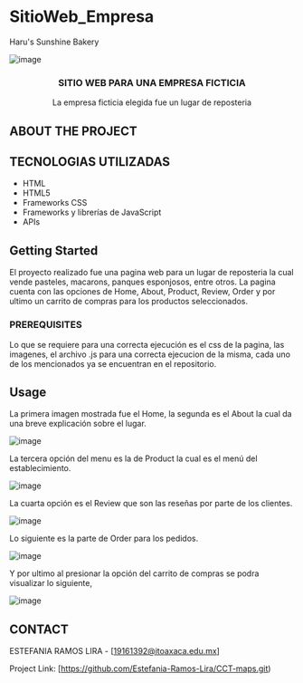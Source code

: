 # SitioWeb_Empresa
Haru's Sunshine Bakery

![image](https://user-images.githubusercontent.com/45303945/232258912-82b47b3b-4dc5-4967-a1c2-549c51c4aca5.png)
<br />
<h3 align="center">SITIO WEB PARA UNA EMPRESA FICTICIA </h3>

  <p align="center">
    La empresa ficticia elegida fue un lugar de reposteria
   
  </p>
</div>


## ABOUT THE PROJECT

## TECNOLOGIAS UTILIZADAS

* HTML
* HTML5
* Frameworks CSS
* Frameworks y librerías de JavaScript
* APIs


<!-- GETTING STARTED -->
## Getting Started
El proyecto realizado fue una pagina web para un lugar de reposteria la cual vende pasteles, macarons, panques esponjosos, entre otros.
La pagina cuenta con las opciones de Home, About, Product, Review, Order y por ultimo un carrito de compras para los productos seleccionados.

### PREREQUISITES

Lo que se requiere para una correcta ejecución es el css de la pagina, las imagenes, el archivo .js para una correcta ejecucion de la misma, cada uno de los mencionados ya se encuentran en el repositorio.

<!-- USAGE EXAMPLES -->
## Usage
La primera imagen mostrada fue el Home, la segunda es el About la cual da una breve explicación sobre el lugar.

![image](https://user-images.githubusercontent.com/45303945/232259119-b67c71fd-abaa-49fb-8e4e-22a046dae1e1.png)


La tercera opción del menu es la de Product la cual es el menú del establecimiento.

![image](https://user-images.githubusercontent.com/45303945/232259165-3b5db9d3-fd84-462a-b2e6-bbf1b15c4473.png)


La cuarta opción es el Review que son las reseñas por parte de los clientes.

![image](https://user-images.githubusercontent.com/45303945/232259196-816afeb2-993c-44fc-a742-3c98bcd61c61.png)


Lo siguiente es la parte de Order para los pedidos.

![image](https://user-images.githubusercontent.com/45303945/232259221-cdd9a1cd-c5d2-44ec-8f53-d2315d2bfeca.png)
 
 
Y por ultimo al presionar la opción del carrito de compras se podra visualizar lo siguiente,

![image](https://user-images.githubusercontent.com/45303945/232259249-ecd6b0e3-6caa-4bda-a13f-a56531cfdcbf.png)


<!-- CONTACT -->
## CONTACT

ESTEFANIA RAMOS LIRA - [19161392@itoaxaca.edu.mx]

Project Link: [https://github.com/Estefania-Ramos-Lira/CCT-maps.git)



